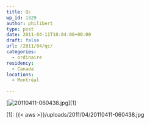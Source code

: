 ```yaml
---
title: Qc
wp_id: 1329
author: philibert
type: post
date: 2011-04-11T10:04:08+00:00
draft: false
url: /2011/04/qc/
categories:
  - ordinaire
residency:
  - Canada
locations:
  - Montréal

---
```

[<img src="{{< aws >}}/uploads/2011/04/20110411-060438.jpg" alt="20110411-060438.jpg" class="alignnone size-full" />][1]

 [1]: {{< aws >}}/uploads/2011/04/20110411-060438.jpg